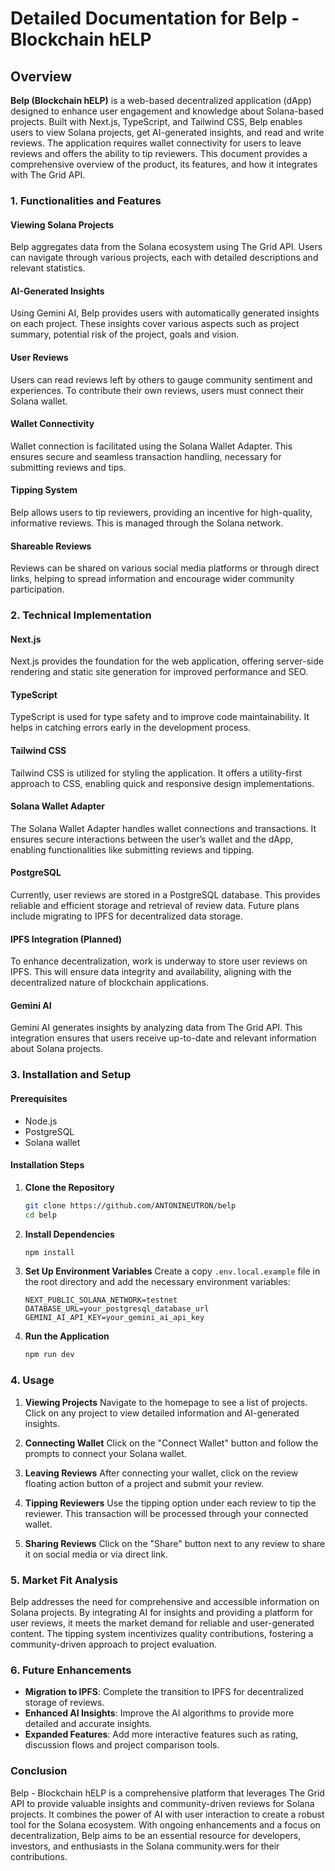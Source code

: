 # Detailed Documentation for Belp - Blockchain hELP

## Overview

**Belp (Blockchain hELP)** is a web-based decentralized application (dApp) designed to enhance user engagement and knowledge about Solana-based projects. Built with Next.js, TypeScript, and Tailwind CSS, Belp enables users to view Solana projects, get AI-generated insights, and read and write reviews. The application requires wallet connectivity for users to leave reviews and offers the ability to tip reviewers. This document provides a comprehensive overview of the product, its features, and how it integrates with The Grid API.

### 1. Functionalities and Features

#### Viewing Solana Projects
Belp aggregates data from the Solana ecosystem using The Grid API. Users can navigate through various projects, each with detailed descriptions and relevant statistics.

#### AI-Generated Insights
Using Gemini AI, Belp provides users with automatically generated insights on each project. These insights cover various aspects such as project summary, potential risk of the project, goals and vision.

#### User Reviews
Users can read reviews left by others to gauge community sentiment and experiences. To contribute their own reviews, users must connect their Solana wallet.

#### Wallet Connectivity
Wallet connection is facilitated using the Solana Wallet Adapter. This ensures secure and seamless transaction handling, necessary for submitting reviews and tips.

#### Tipping System
Belp allows users to tip reviewers, providing an incentive for high-quality, informative reviews. This is managed through the Solana network.

#### Shareable Reviews
Reviews can be shared on various social media platforms or through direct links, helping to spread information and encourage wider community participation.

### 2. Technical Implementation

#### Next.js
Next.js provides the foundation for the web application, offering server-side rendering and static site generation for improved performance and SEO.

#### TypeScript
TypeScript is used for type safety and to improve code maintainability. It helps in catching errors early in the development process.

#### Tailwind CSS
Tailwind CSS is utilized for styling the application. It offers a utility-first approach to CSS, enabling quick and responsive design implementations.

#### Solana Wallet Adapter
The Solana Wallet Adapter handles wallet connections and transactions. It ensures secure interactions between the user’s wallet and the dApp, enabling functionalities like submitting reviews and tipping.

#### PostgreSQL
Currently, user reviews are stored in a PostgreSQL database. This provides reliable and efficient storage and retrieval of review data. Future plans include migrating to IPFS for decentralized data storage.

#### IPFS Integration (Planned)
To enhance decentralization, work is underway to store user reviews on IPFS. This will ensure data integrity and availability, aligning with the decentralized nature of blockchain applications.

#### Gemini AI
Gemini AI generates insights by analyzing data from The Grid API. This integration ensures that users receive up-to-date and relevant information about Solana projects.

### 3. Installation and Setup

#### Prerequisites
- Node.js
- PostgreSQL
- Solana wallet

#### Installation Steps
1. **Clone the Repository**
   ```sh
   git clone https://github.com/ANTONINEUTRON/belp
   cd belp
   ```

2. **Install Dependencies**
   ```sh
   npm install
   ```

3. **Set Up Environment Variables**
   Create a copy `.env.local.example` file in the root directory and add the necessary environment variables:
   ```env
   NEXT_PUBLIC_SOLANA_NETWORK=testnet
   DATABASE_URL=your_postgresql_database_url
   GEMINI_AI_API_KEY=your_gemini_ai_api_key
   ```

4. **Run the Application**
   ```sh
   npm run dev
   ```

### 4. Usage

1. **Viewing Projects**
   Navigate to the homepage to see a list of projects. Click on any project to view detailed information and AI-generated insights.

2. **Connecting Wallet**
   Click on the "Connect Wallet" button and follow the prompts to connect your Solana wallet.

3. **Leaving Reviews**
   After connecting your wallet, click on the review floating action button of a project and submit your review.

4. **Tipping Reviewers**
   Use the tipping option under each review to tip the reviewer. This transaction will be processed through your connected wallet.

5. **Sharing Reviews**
   Click on the "Share" button next to any review to share it on social media or via direct link.

### 5. Market Fit Analysis

Belp addresses the need for comprehensive and accessible information on Solana projects. By integrating AI for insights and providing a platform for user reviews, it meets the market demand for reliable and user-generated content. The tipping system incentivizes quality contributions, fostering a community-driven approach to project evaluation.

### 6. Future Enhancements

- **Migration to IPFS**: Complete the transition to IPFS for decentralized storage of reviews.
- **Enhanced AI Insights**: Improve the AI algorithms to provide more detailed and accurate insights.
- **Expanded Features**: Add more interactive features such as rating, discussion flows and project comparison tools.

### Conclusion

Belp - Blockchain hELP is a comprehensive platform that leverages The Grid API to provide valuable insights and community-driven reviews for Solana projects. It combines the power of AI with user interaction to create a robust tool for the Solana ecosystem. With ongoing enhancements and a focus on decentralization, Belp aims to be an essential resource for developers, investors, and enthusiasts in the Solana community.wers for their contributions.